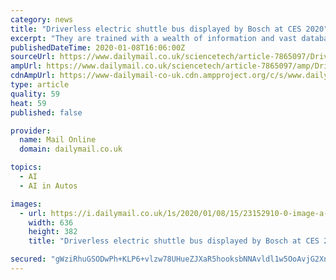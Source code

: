 ```yaml
---
category: news
title: "Driverless electric shuttle bus displayed by Bosch at CES 2020"
excerpt: "They are trained with a wealth of information and vast databases of hundreds of thousands of clips which are processed using artificial intelligence to accurately identify people ... In November last year Apple revealed details of its driverless car system that uses lasers to detect pedestrians and cyclists from a distance."
publishedDateTime: 2020-01-08T16:06:00Z
sourceUrl: https://www.dailymail.co.uk/sciencetech/article-7865097/Driverless-electric-shuttle-bus-displayed-Bosch-CES-2020.html
ampUrl: https://www.dailymail.co.uk/sciencetech/article-7865097/amp/Driverless-electric-shuttle-bus-displayed-Bosch-CES-2020.html
cdnAmpUrl: https://www-dailymail-co-uk.cdn.ampproject.org/c/s/www.dailymail.co.uk/sciencetech/article-7865097/amp/Driverless-electric-shuttle-bus-displayed-Bosch-CES-2020.html
type: article
quality: 59
heat: 59
published: false

provider:
  name: Mail Online
  domain: dailymail.co.uk

topics:
  - AI
  - AI in Autos

images:
  - url: https://i.dailymail.co.uk/1s/2020/01/08/15/23152910-0-image-a-23_1578495828443.jpg
    width: 636
    height: 382
    title: "Driverless electric shuttle bus displayed by Bosch at CES 2020"

secured: "gWziRhuGSODwPh+KLP6+vlzw78UHueZJXaR5hooksbNNAvldl1w5OoAvjG2Xny1L4hK6bTZf27jqNIye3XVN1mBNjKtqSAkWroxzbrU03k48jFdFYCPYHFZ+KitdBIa2QxufyxQCAIjTixG68fcQk2f2U0N5xHzKFsKxHYO7RQTr0ErskyX0uFnH1fkYORvpjzstCEgkyjXb1sOPKyohA7AEBuHC+9+Oqov2+K0jRoR1p4VlaE2viiedDCmyGdlGcNzGuf0Vmi6E28IjA314TqBxbC+xAC3qdC6w0PpAuI0=;PclxzIrlFIZLqa8z5ZuXhg=="
---
```


